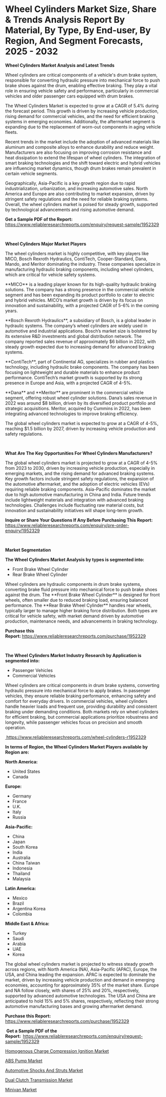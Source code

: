 <p><h1>Wheel Cylinders Market Size, Share & Trends Analysis Report By Material, By Type, By End-user, By Region, And Segment Forecasts, 2025 - 2032</h1></p><p><strong>Wheel Cylinders Market Analysis and Latest Trends</strong></p>
<p><p>Wheel cylinders are critical components of a vehicle's drum brake system, responsible for converting hydraulic pressure into mechanical force to push brake shoes against the drum, enabling effective braking. They play a vital role in ensuring vehicle safety and performance, particularly in commercial vehicles and older passenger cars equipped with drum brakes.</p><p>The Wheel Cylinders Market is expected to grow at a CAGR of 5.4% during the forecast period. This growth is driven by increasing vehicle production, rising demand for commercial vehicles, and the need for efficient braking systems in emerging economies. Additionally, the aftermarket segment is expanding due to the replacement of worn-out components in aging vehicle fleets.</p><p>Recent trends in the market include the adoption of advanced materials like aluminum and composite alloys to enhance durability and reduce weight. Manufacturers are also focusing on improving corrosion resistance and heat dissipation to extend the lifespan of wheel cylinders. The integration of smart braking technologies and the shift toward electric and hybrid vehicles are influencing market dynamics, though drum brakes remain prevalent in certain vehicle segments.</p><p>Geographically, Asia-Pacific is a key growth region due to rapid industrialization, urbanization, and increasing automotive sales. North America and Europe are also contributing to market expansion, driven by stringent safety regulations and the need for reliable braking systems. Overall, the wheel cylinders market is poised for steady growth, supported by technological advancements and rising automotive demand.</p></p>
<p><strong>Get a Sample PDF of the Report:&nbsp;</strong> <a href="https://www.reliableresearchreports.com/enquiry/request-sample/1952329?utm_campaign=116&utm_medium=2&utm_source=Github&utm_content=ia&utm_term=22012025&utm_id=wheel-cylinders">https://www.reliableresearchreports.com/enquiry/request-sample/1952329</a></p>
<p>&nbsp;</p>
<p><strong>Wheel Cylinders Major Market Players</strong></p>
<p><p>The wheel cylinders market is highly competitive, with key players like MICO, Bosch Rexroth Hydraulics, ContiTech, Cooper-Standard, Dana, Mando, and Meritor dominating the industry. These companies specialize in manufacturing hydraulic braking components, including wheel cylinders, which are critical for vehicle safety systems.</p><p>**MICO** is a leading player known for its high-quality hydraulic braking solutions. The company has a strong presence in the commercial vehicle segment and has been expanding its product portfolio to cater to electric and hybrid vehicles. MICO’s market growth is driven by its focus on innovation and sustainability, with a projected CAGR of 5-6% in the coming years.</p><p>**Bosch Rexroth Hydraulics**, a subsidiary of Bosch, is a global leader in hydraulic systems. The company’s wheel cylinders are widely used in automotive and industrial applications. Bosch’s market size is bolstered by its extensive R&D investments and global distribution network. The company reported sales revenue of approximately $6 billion in 2022, with steady growth expected due to increasing demand for advanced braking systems.</p><p>**ContiTech**, part of Continental AG, specializes in rubber and plastics technology, including hydraulic brake components. The company has been focusing on lightweight and durable materials to enhance product performance. ContiTech’s market growth is supported by its strong presence in Europe and Asia, with a projected CAGR of 4-5%.</p><p>**Dana** and **Meritor** are prominent in the commercial vehicle segment, offering robust wheel cylinder solutions. Dana’s sales revenue in 2022 was around $8 billion, driven by its diversified product portfolio and strategic acquisitions. Meritor, acquired by Cummins in 2022, has been integrating advanced technologies to improve braking efficiency.</p><p>The global wheel cylinders market is expected to grow at a CAGR of 4-5%, reaching $1.5 billion by 2027, driven by increasing vehicle production and safety regulations.</p></p>
<p>&nbsp;</p>
<p><strong>What Are The Key Opportunities For Wheel Cylinders Manufacturers?</strong></p>
<p><p>The global wheel cylinders market is projected to grow at a CAGR of 4-5% from 2023 to 2030, driven by increasing vehicle production, especially in emerging markets, and the rising demand for advanced braking systems. Key growth factors include stringent safety regulations, the expansion of the automotive aftermarket, and the adoption of electric vehicles (EVs) requiring reliable braking components. Asia-Pacific dominates the market due to high automotive manufacturing in China and India. Future trends include lightweight materials and integration with advanced braking technologies. Challenges include fluctuating raw material costs, but innovation and sustainability initiatives will shape long-term growth.</p></p>
<p><strong>Inquire or Share Your Questions If Any Before Purchasing This Report:</strong> <a href="https://www.reliableresearchreports.com/enquiry/pre-order-enquiry/1952329?utm_campaign=116&utm_medium=2&utm_source=Github&utm_content=ia&utm_term=22012025&utm_id=wheel-cylinders">https://www.reliableresearchreports.com/enquiry/pre-order-enquiry/1952329</a></p>
<p>&nbsp;</p>
<p><strong>Market Segmentation</strong></p>
<p><strong>The Wheel Cylinders Market Analysis by types is segmented into:</strong></p>
<p><ul><li>Front Brake Wheel Cylinder</li><li>Rear Brake Wheel Cylinder</li></ul></p>
<p><p>Wheel cylinders are hydraulic components in drum brake systems, converting brake fluid pressure into mechanical force to push brake shoes against the drum. The **Front Brake Wheel Cylinder** is designed for front wheels, often smaller due to reduced braking load, ensuring balanced performance. The **Rear Brake Wheel Cylinder** handles rear wheels, typically larger to manage higher braking force distribution. Both types are critical for vehicle safety, with market demand driven by automotive production, maintenance needs, and advancements in braking technology.</p></p>
<p><strong>Purchase this Report:&nbsp;</strong><a href="https://www.reliableresearchreports.com/purchase/1952329?utm_campaign=116&utm_medium=2&utm_source=Github&utm_content=ia&utm_term=22012025&utm_id=wheel-cylinders">https://www.reliableresearchreports.com/purchase/1952329</a></p>
<p>&nbsp;</p>
<p><strong>The Wheel Cylinders Market Industry Research by Application is segmented into:</strong></p>
<p><ul><li>Passenger Vehicles</li><li>Commercial Vehicles</li></ul></p>
<p><p>Wheel cylinders are critical components in drum brake systems, converting hydraulic pressure into mechanical force to apply brakes. In passenger vehicles, they ensure reliable braking performance, enhancing safety and comfort for everyday drivers. In commercial vehicles, wheel cylinders handle heavier loads and frequent use, providing durability and consistent braking under demanding conditions. Both markets rely on wheel cylinders for efficient braking, but commercial applications prioritize robustness and longevity, while passenger vehicles focus on precision and smooth operation.</p></p>
<p><a href="https://www.reliableresearchreports.com/wheel-cylinders-r1952329?utm_campaign=116&utm_medium=2&utm_source=Github&utm_content=ia&utm_term=22012025&utm_id=wheel-cylinders">&nbsp;https://www.reliableresearchreports.com/wheel-cylinders-r1952329</a></p>
<p><strong>In terms of Region, the Wheel Cylinders Market Players available by Region are:</strong></p>
<p>
    <p> <strong> North America: </strong>
        <ul>
            <li>United States</li>
            <li>Canada</li>
        </ul>
        </p> 
    <p> <strong> Europe: </strong>
        <ul>
            <li>Germany</li>
            <li>France</li>
            <li>U.K.</li>
            <li>Italy</li>
            <li>Russia</li>
        </ul>
        </p> 
    <p> <strong> Asia-Pacific: </strong>
        <ul>
            <li>China</li>
            <li>Japan</li>
            <li>South Korea</li>
            <li>India</li>
            <li>Australia</li>
            <li>China Taiwan</li>
            <li>Indonesia</li>
            <li>Thailand</li>
            <li>Malaysia</li>
        </ul>
        </p> 
    <p> <strong> Latin America: </strong>
        <ul>
            <li>Mexico</li>
            <li>Brazil</li>
            <li>Argentina Korea</li>
            <li>Colombia</li>
        </ul>
        </p> 
    <p> <strong> Middle East & Africa: </strong>
        <ul>
            <li>Turkey</li>
            <li>Saudi</li>
            <li>Arabia</li>
            <li>UAE</li>
            <li>Korea</li>
        </ul>
    </p>
    </p>
<p><p>The global wheel cylinders market is projected to witness steady growth across regions, with North America (NA), Asia-Pacific (APAC), Europe, the USA, and China leading the expansion. APAC is expected to dominate the market, driven by increasing vehicle production and demand in emerging economies, accounting for approximately 35% of the market share. Europe and NA follow closely, with shares of 25% and 20%, respectively, supported by advanced automotive technologies. The USA and China are anticipated to hold 15% and 5% shares, respectively, reflecting their strong automotive manufacturing bases and growing aftermarket demand.</p></p>
<p><strong>Purchase this Report: </strong><a href="https://www.reliableresearchreports.com/purchase/1952329?utm_campaign=116&utm_medium=2&utm_source=Github&utm_content=ia&utm_term=22012025&utm_id=wheel-cylinders">https://www.reliableresearchreports.com/purchase/1952329</a></p>
<p>&nbsp;<strong>Get a Sample PDF of the Report:&nbsp;&nbsp;</strong><a href="https://www.reliableresearchreports.com/enquiry/request-sample/1952329?utm_campaign=116&utm_medium=2&utm_source=Github&utm_content=ia&utm_term=22012025&utm_id=wheel-cylinders">https://www.reliableresearchreports.com/enquiry/request-sample/1952329</a></p>
<p><strong></strong></p>
<p><p><a href="https://github.com/lindaopodray/Market-Research-Report-List-1/blob/main/homogenous-charge-compression-ignition-market.md?utm_campaign=116&utm_medium=2&utm_source=Github&utm_content=ia&utm_term=22012025&utm_id=wheel-cylinders">Homogenous Charge Compression Ignition Market</a></p><p><a href="https://github.com/rodinayygacklezi/Market-Research-Report-List-1/blob/main/abs-pump-market.md?utm_campaign=116&utm_medium=2&utm_source=Github&utm_content=ia&utm_term=22012025&utm_id=wheel-cylinders">ABS Pump Market</a></p><p><a href="https://github.com/OlenFleming68/Market-Research-Report-List-1/blob/main/automotive-shocks-and-struts-market.md?utm_campaign=116&utm_medium=2&utm_source=Github&utm_content=ia&utm_term=22012025&utm_id=wheel-cylinders">Automotive Shocks And Struts Market</a></p><p><a href="https://github.com/flnordan65e0/Market-Research-Report-List-1/blob/main/dual-clutch-transmission-market.md?utm_campaign=116&utm_medium=2&utm_source=Github&utm_content=ia&utm_term=22012025&utm_id=wheel-cylinders">Dual Clutch Transmission Market</a></p><p><a href="https://github.com/XavierTyler76/Market-Research-Report-List-1/blob/main/minivan-market.md?utm_campaign=116&utm_medium=2&utm_source=Github&utm_content=ia&utm_term=22012025&utm_id=wheel-cylinders">Minivan Market</a></p></p>